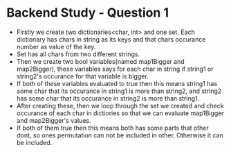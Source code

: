 # Backend Study - Question 1

- Firstly we create two dictionaries<char, int> and one set<char>. Each dictionary has chars in string as its keys and that chars occurance number as value of the key.
- Set<char> has all chars from two different strings.
- Then we create two bool variables(named map1Bigger and map2Bigger), these variables says for each char in string if string1 or string2's occurance for that variable is bigger.
- If both of these variables evaluated to true then this means string1 has some char that its occurance in string1 is more than string2, and string2 has some char that its occurance in string2 is more than string1.
- After creating these, then we loop through the set we created and check occurance of each char in dictiories so that we can evaluate map1Bigger and map2Bigger's values.
- If both of them true then this means both has some parts that other dont, so ones permutation can not be included in other. Otherwise it can be included.

